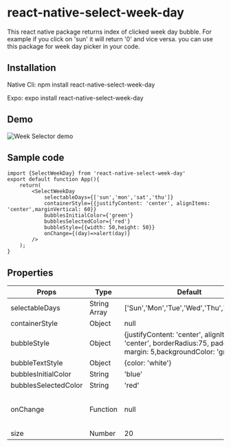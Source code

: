 # react-native-select-week-day
This react native package returns index of clicked week day bubble. For example if you click on 'sun' it will return '0' and vice versa. you can use this package for week day picker in your code.
## Installation
Native Cli: npm install react-native-select-week-day

Expo: expo install react-native-select-week-day
## Demo
![Week Selector demo](https://user-images.githubusercontent.com/56933027/213881616-d645f679-1e1c-4ed6-8293-d70b45b339e8.gif)

## Sample code
```
import {SelectWeekDay} from 'react-native-select-week-day'
export default function App(){
    return(
        <SelectWeekDay
            selectableDays={['sun','mon','sat','thu']}
            containerStyle={{justifyContent: 'center', alignItems: 'center',marginVertical: 60}}
            bubblesInitialColor={'green'}
            bubblesSelectedColor={'red'}
            bubbleStyle={{width: 50,height: 50}}
            onChange={(day)=>alert(day)}
        />
    );
}
```
## Properties
|Props|Type|Default|Description|
|---|---|---|---|
|selectableDays|String Array|['Sun','Mon','Tue','Wed','Thu','Fri','Sat']|
|containerStyle|Object|null|
|bubbleStyle|Object|{justifyContent: 'center', alignItems: 'center', borderRadius:75, padding: 10, margin: 5,backgroundColor: 'gray'}|
|bubbleTextStyle|Object|{color: 'white'}|
|bubblesInitialColor|String|'blue'|
|bubblesSelectedColor|String|'red'|
|onChange|Function|null|It will return index of clicked bubble
|size|Number|20|